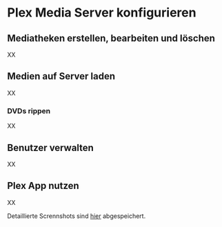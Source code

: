 # Plex Media Server konfigurieren

## Mediatheken erstellen, bearbeiten und löschen
XX

## Medien auf Server laden
XX

### DVDs rippen
XX

## Benutzer verwalten
XX

## Plex App nutzen
XX


Detaillierte Scrennshots sind [hier](pictures/configure-plex) abgespeichert.